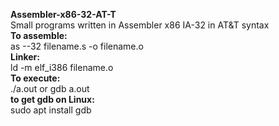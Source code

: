 **Assembler-x86-32-AT-T**
<br />
Small programs written in Assembler x86 IA-32 in AT&amp;T syntax
<br />
**To assemble:**
<br />
as --32 filename.s -o filename.o
<br />
**Linker:**
<br />
ld -m elf_i386 filename.o
<br />
**To execute:**
<br />
./a.out or gdb a.out
<br />
**to get gdb on Linux:**
<br />
sudo apt install gdb


